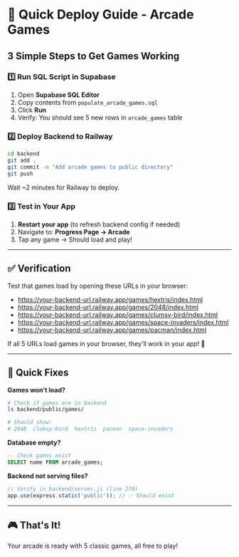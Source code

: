 # 🚀 Quick Deploy Guide - Arcade Games

## 3 Simple Steps to Get Games Working

### 1️⃣ Run SQL Script in Supabase

1. Open **Supabase SQL Editor**
2. Copy contents from `populate_arcade_games.sql`
3. Click **Run**
4. Verify: You should see 5 new rows in `arcade_games` table

### 2️⃣ Deploy Backend to Railway

```bash
cd backend
git add .
git commit -m "Add arcade games to public directory"
git push
```

Wait ~2 minutes for Railway to deploy.

### 3️⃣ Test in Your App

1. **Restart your app** (to refresh backend config if needed)
2. Navigate to: **Progress Page → Arcade**
3. Tap any game → Should load and play!

---

## ✅ Verification

Test that games load by opening these URLs in your browser:

- https://your-backend-url.railway.app/games/hextris/index.html
- https://your-backend-url.railway.app/games/2048/index.html
- https://your-backend-url.railway.app/games/clumsy-bird/index.html
- https://your-backend-url.railway.app/games/space-invaders/index.html
- https://your-backend-url.railway.app/games/pacman/index.html

If all 5 URLs load games in your browser, they'll work in your app! 🎉

---

## 🐛 Quick Fixes

**Games won't load?**
```bash
# Check if games are in backend
ls backend/public/games/

# Should show:
# 2048  clumsy-bird  hextris  pacman  space-invaders
```

**Database empty?**
```sql
-- Check games exist
SELECT name FROM arcade_games;
```

**Backend not serving files?**
```javascript
// Verify in backend/server.js (line 279)
app.use(express.static('public')); // ✅ Should exist
```

---

## 🎮 That's It!

Your arcade is ready with 5 classic games, all free to play!

